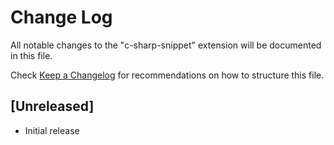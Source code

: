 # Change Log

All notable changes to the "c-sharp-snippet" extension will be documented in this file.

Check [Keep a Changelog](http://keepachangelog.com/) for recommendations on how to structure this file.

## [Unreleased]

- Initial release